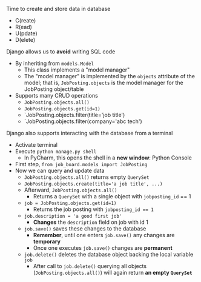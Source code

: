 
Time to create and store data in database
- C(reate)
- R(ead)
- U(pdate)
- D(elete)

Django allows us to **avoid** writing SQL code
- By inheriting from `models.Model`
	- This class implements a "model manager"
	- The "model manager" is implemented by the `objects` attribute of the model; that is, `JobPosting.objects` is the model manager for the JobPosting object/table
- Supports many CRUD operations
	- `JobPosting.objects.all()`
	- `JobPosting.objects.get(id=1)`
	- `JobPosting.objects.filter(title='job title')
	- `JobPosting.objects.filter(company='abc tech')

Django also supports interacting with the database from a terminal
- Activate terminal
- Execute `python manage.py shell`
	- In PyCharm, this opens the shell in a **new window**: Python Console
- First step, `from job_board.models import JobPosting`
- Now we can query and update data
	- `JobPosting.objects.all()` returns empty `QuerySet`
	- `JobPosting.objects.create(title='a job title', ...)`
	- Afterward, `JobPosting.objects.all()` 
		- Returns a `QuerySet` with a single object with `jobposting_id` == 1
	- `job = JobPosting.objects.get(id=1)` 
		- Returns the job posting with `jobposting_id == 1`
	- `job.description = 'a good first job'` 
		- **Changes** the `description` field on job with id 1
	- `job.save()` saves these changes to the database
		- **Remember**, until one enters `job.save()` any changes are **temporary**
		- Once one executes `job.save()` changes are **permanent**
	- `job.delete()` deletes the database object backing the local variable `job`
		- After call to `job.delete()` querying all objects (`JobPosting.objects.all()`) will again return **an empty `QuerySet`**
